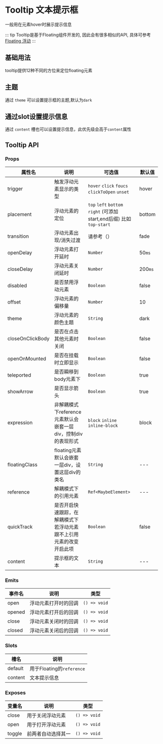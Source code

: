 # Tooltip 文本提示框

一般用在元素hover时展示提示信息

::: tip
Tooltip是基于Floating组件开发的, 因此会有很多相似的API, 具体可参考[Floating 浮动](/comps/floating/floating/)
:::

## 基础用法

tooltip提供12种不同的方位来定位floating元素

<demo
src="./src/basic.vue"
/>

## 主题

通过 `theme` 可以设置提示框的主题,默认为`dark`

<demo
src="./src/theme.vue"
/>

## 通过slot设置提示信息

通过 `content` 槽也可以设置提示信息，此优先级会高于`content`属性

<demo
src="./src/slot.vue"
/>

## Tooltip API

### Props

| 属性名           | 说明                                                         | 可选值                                                       | 默认值  |
| ---------------- | ------------------------------------------------------------ | ------------------------------------------------------------ | ------- |
| trigger          | 触发浮动元素显示的类型                                       | `hover` `click` `foucs` `clickToOpen` `unset`                | hover   |
| placement        | 浮动元素的定位                                               | `top` `left` `bottom` `right` (可添加start,end后缀) 比如`top-start` | bottom  |
| transition       | 浮动元素出现/消失过渡                                        | 请参考（）                                                   | fade    |
| openDelay        | 浮动元素打开延时                                             | `Number`                                                     | 50`ms`  |
| closeDelay       | 浮动元素关闭延时                                             | `Number`                                                     | 200`ms` |
| disabled         | 是否禁用浮动元素                                             | `Boolean`                                                    | false   |
| offset           | 浮动元素的偏移量                                             | `Number`                                                     | 10      |
| theme            | 浮动元素的颜色主题                                           | `String`                                                     | dark    |
| closeOnClickBody | 是否在点击其他元素时关闭                                     | `Boolean`                                                    | false   |
| openOnMounted    | 是否在挂载时立即显示                                         | `Boolean`                                                    | false   |
| teleported       | 是否瞬移到body元素下                                         | `Boolean`                                                    | true    |
| showArrow        | 是否显示箭头                                                 | `Boolean`                                                    | true    |
| expression       | 非解耦模式下reference元素默认会嵌套一层div，控制div的表现形式 | `block` `inline` `inline-block`                              | block   |
| floatingClass    | floating元素默认会嵌套一层div，设置这层div的类名             | `String`                                                     | ---     |
| reference        | 解耦模式下的引用元素                                         | `Ref<MaybeElement>`                                          | ---     |
| quickTrack       | 是否开启快速跟踪，在解耦模式下若浮动元素跟不上引用元素的改变开启此项 | `Boolean`                                                    | false   |
| content          | 提示框的文本                                                 | `String`                                                     | ---     |

### Emits

| 事件名 | 说明                 | 类型         |
| ------ | -------------------- | ------------ |
| open   | 浮动元素打开时的回调 | `() => void` |
| opened | 浮动元素打开后的回调 | `() => void` |
| close  | 浮动元素关闭时的回调 | `() => void` |
| closed | 浮动元素关闭后的回调 | `() => void` |

### Slots

| 槽名    | 说明                      |
| ------- | ------------------------- |
| default | 用于Floating的`reference` |
| content | 文本提示信息              |



### Exposes

| 变量名 | 说明               | 类型         |
| ------ | ------------------ | ------------ |
| close  | 用于关闭浮动元素   | `() => void` |
| open   | 用于打开浮动元素   | `() => void` |
| toggle | 前两者自动选择其一 | `() => void` |

